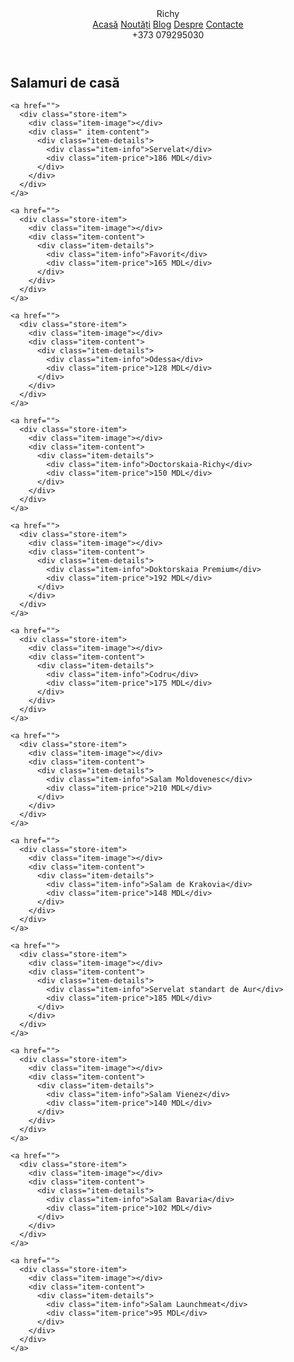 <!DOCTYPE html>
<html lang="ro">

<head>
  <meta charset="UTF-8">
  <link
    href="https://fonts.googleapis.com/css2?family=Kaushan+Script&family=Kolker+Brush&family=Montserrat:wght@400;700&family=Oswald:wght@500&family=Pacifico&display=swap"
    rel="stylesheet">
  <link rel="stylesheet" href="mezeluri.css">
  <link rel="stylesheet" href="navbar.css">
  <title> Mezeluri de la Richy</title>
</head>

<body>
  <header class="header">
    <div class="container">
      <div class="header__logo">Richy</div>
      <div class="header__inner">
        <nav class="nav">
          <a class="nav__link active" href="index.html">Acasă</a>
          <a class="nav__link" href="noutati.html">Noutăți</a>
          <a class="nav__link" href="#">Blog</a>
          <a class="nav__link" href="about.html">Despre</a>
          <a class="nav__link" href="#">Contacte</a>
        </nav>
        <div class="number">+373 079295030</div>
      </div>
    </div>
  </header>
  <h2>Salamuri de casă</h2>

  <div class="general-container">

    <a href="">
      <div class="store-item">
        <div class="item-image"></div>
        <div class=" item-content">
          <div class="item-details">
            <div class="item-info">Servelat</div>
            <div class="item-price">186 MDL</div>
          </div>
        </div>
      </div>
    </a>

    <a href="">
      <div class="store-item">
        <div class="item-image"></div>
        <div class="item-content">
          <div class="item-details">
            <div class="item-info">Favorit</div>
            <div class="item-price">165 MDL</div>
          </div>
        </div>
      </div>
    </a>

    <a href="">
      <div class="store-item">
        <div class="item-image"></div>
        <div class="item-content">
          <div class="item-details">
            <div class="item-info">Odessa</div>
            <div class="item-price">128 MDL</div>
          </div>
        </div>
      </div>
    </a>

    <a href="">
      <div class="store-item">
        <div class="item-image"></div>
        <div class="item-content">
          <div class="item-details">
            <div class="item-info">Doctorskaia-Richy</div>
            <div class="item-price">150 MDL</div>
          </div>
        </div>
      </div>
    </a>

    <a href="">
      <div class="store-item">
        <div class="item-image"></div>
        <div class="item-content">
          <div class="item-details">
            <div class="item-info">Doktorskaia Premium</div>
            <div class="item-price">192 MDL</div>
          </div>
        </div>
      </div>
    </a>

    <a href="">
      <div class="store-item">
        <div class="item-image"></div>
        <div class="item-content">
          <div class="item-details">
            <div class="item-info">Codru</div>
            <div class="item-price">175 MDL</div>
          </div>
        </div>
      </div>
    </a>

    <a href="">
      <div class="store-item">
        <div class="item-image"></div>
        <div class="item-content">
          <div class="item-details">
            <div class="item-info">Salam Moldovenesc</div>
            <div class="item-price">210 MDL</div>
          </div>
        </div>
      </div>
    </a>

    <a href="">
      <div class="store-item">
        <div class="item-image"></div>
        <div class="item-content">
          <div class="item-details">
            <div class="item-info">Salam de Krakovia</div>
            <div class="item-price">148 MDL</div>
          </div>
        </div>
      </div>
    </a>

    <a href="">
      <div class="store-item">
        <div class="item-image"></div>
        <div class="item-content">
          <div class="item-details">
            <div class="item-info">Servelat standart de Aur</div>
            <div class="item-price">185 MDL</div>
          </div>
        </div>
      </div>
    </a>

    <a href="">
      <div class="store-item">
        <div class="item-image"></div>
        <div class="item-content">
          <div class="item-details">
            <div class="item-info">Salam Vienez</div>
            <div class="item-price">140 MDL</div>
          </div>
        </div>
      </div>
    </a>

    <a href="">
      <div class="store-item">
        <div class="item-image"></div>
        <div class="item-content">
          <div class="item-details">
            <div class="item-info">Salam Bavaria</div>
            <div class="item-price">102 MDL</div>
          </div>
        </div>
      </div>
    </a>

    <a href="">
      <div class="store-item">
        <div class="item-image"></div>
        <div class="item-content">
          <div class="item-details">
            <div class="item-info">Salam Launchmeat</div>
            <div class="item-price">95 MDL</div>
          </div>
        </div>
      </div>
    </a>
</body>

</html>
